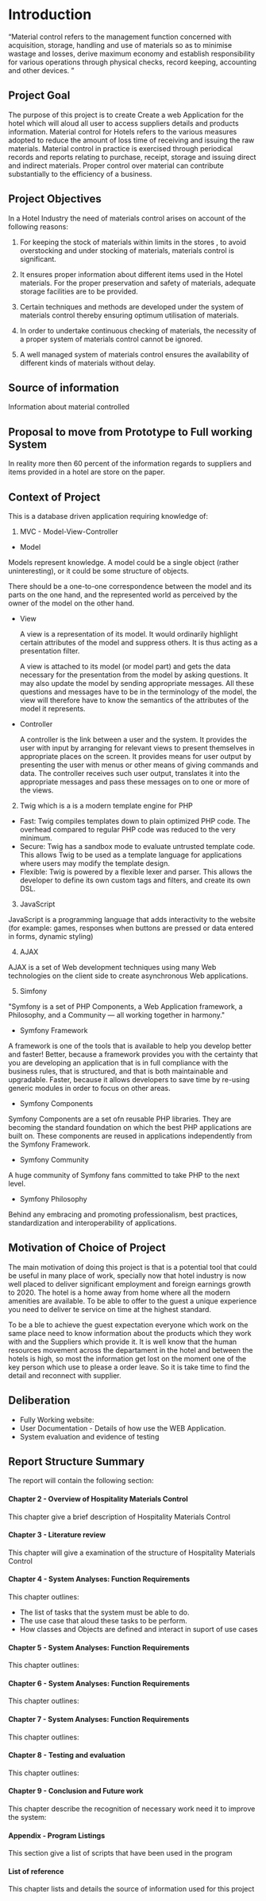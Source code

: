 # Introduction #

“Material control refers to the management function concerned with acquisition, storage, handling and use of materials so as to minimise wastage and losses, derive maximum economy and establish responsibility for various operations through physical checks, record keeping, accounting and other devices. ”

## Project Goal ##

The purpose of this project is to create Create a web Application for the hotel which will aloud all user to access suppliers details and products information.
Material control for Hotels refers to the various measures adopted to reduce the amount of loss time of receiving and issuing the raw materials. 
Material control in practice is exercised through periodical records and reports relating to purchase, receipt, storage and issuing direct and indirect materials. Proper control over material can contribute substantially to the efficiency of a business. 

## Project Objectives ##

In a Hotel Industry the need of materials control arises on account of the following reasons:

1. For keeping the stock of materials within limits in the stores , to avoid overstocking and under stocking of materials, materials control is significant.

2. It ensures proper information about different items used in the Hotel materials. For the proper preservation and safety of materials, adequate storage facilities are to be provided. 

3. Certain techniques and methods are developed under the system of materials control thereby ensuring optimum utilisation of materials.

4. In order to undertake continuous checking of materials, the necessity of a proper system of materials control cannot be ignored.

5. A well managed system of materials control ensures the availability of different kinds of materials without delay. 

## Source of information ##

Information about material controlled  

## Proposal to move from Prototype to Full working System ##

In reality more then 60 percent of the information regards to suppliers and items provided in a hotel are store on the paper.
 
     
   
## Context of Project ##

This is a database driven application requiring knowledge of:
 
1. MVC - Model-View-Controller 

*   Model

   Models represent knowledge. A model could be a single object (rather uninteresting), or it could be some structure of objects.
   
   There should be a one-to-one correspondence between the model and its parts on the one hand, and the represented world as perceived by the owner of the model on the other hand.
   
*   View
    
    A view is a representation of its model. It would ordinarily highlight certain attributes of the model and suppress others. It is thus acting as a presentation filter.
    
    A view is attached to its model (or model part) and gets the data necessary for the presentation from the model by asking questions. It may also update the model by sending appropriate messages. All these questions and messages have to be in the terminology of the model, the view will therefore have to know the semantics of the attributes of the model it represents. 
    
*   Controller

    A controller is the link between a user and the system. It provides the user with input by arranging for relevant views to present themselves in appropriate places on the screen. It provides means for user output by presenting the user with menus or other means of giving commands and data. The controller receives such user output, translates it into the appropriate messages and pass these messages on to one or more of the views. 

2. Twig which is a is a modern template engine for PHP

*   Fast: Twig compiles templates down to plain optimized PHP code. The overhead compared to regular PHP code was reduced to the very minimum.
*   Secure: Twig has a sandbox mode to evaluate untrusted template code. This allows Twig to be used as a template language for applications where users may modify the template design.
*   Flexible: Twig is powered by a flexible lexer and parser. This allows the developer to define its own custom tags and filters, and create its own DSL.

3. JavaScript 

JavaScript is a programming language that adds interactivity to the website (for example: games, responses when buttons are pressed or data entered in forms, dynamic styling)

4. AJAX 

AJAX is a set of Web development techniques using many Web technologies on the client side to create asynchronous Web applications.

5. Simfony 

"Symfony is a set of PHP Components, a Web Application framework, a Philosophy, and a Community — all working together in harmony." 


*   Symfony Framework

A framework is one of the tools that is available to help you develop better and faster!
Better, because a framework provides you with the certainty that you are developing an application that is in full compliance with the business rules, that is structured, and that is both maintainable and upgradable.
Faster, because it allows developers to save time by re-using generic modules in order to focus on other areas.

*   Symfony Components

Symfony Components are a set ofn reusable PHP libraries. They are becoming the standard foundation on which the best PHP applications are built on. These components are reused in applications independently from the Symfony Framework.

*   Symfony Community

A huge community of Symfony fans committed to take PHP to the next level.

*   Symfony Philosophy

Behind any embracing and promoting professionalism, best practices, standardization and interoperability of applications.

## Motivation of Choice of Project ##

The main motivation of doing this project is that is a potential tool that could be useful in many place of work, specially now that hotel industry is now well placed to deliver significant employment and foreign earnings growth to 2020.
The hotel is a home away from home where all the modern amenities are available. To be able to offer to the guest a unique experience you need to deliver te service on time at the highest standard. 

To be a ble to achieve the guest expectation  everyone which work on the same place need to know information about the products which they work with and the Suppliers which provide it.
It is well know that the human resources movement across the departament in the hotel and between the hotels is high, so most the information get lost on the moment one of the key person which use to please a order leave. So it is take time to find the detail and reconnect with supplier.  

## Deliberation  ##
 
 *  Fully Working website:
 *  User Documentation - Details of how use the WEB Application.
 *  System evaluation and evidence of testing
 
## Report Structure Summary ##

The report will contain the following section: 

#### Chapter 2 - Overview of Hospitality Materials Control  #### 

This chapter give a brief description of Hospitality Materials Control

#### Chapter 3 - Literature review  ####

This chapter will give a examination of the structure of Hospitality Materials Control  
    
#### Chapter 4 - System Analyses: Function Requirements  ####

This chapter outlines: 
   
  *   The list of tasks that the system must be able to do. 
  *   The use case that aloud these tasks to be perform. 
  *   How classes and Objects are defined and interact in suport of use cases  

 #### Chapter 5 - System Analyses: Function Requirements  ####
 
 This chapter outlines:  
 
 #### Chapter 6 - System Analyses: Function Requirements  ####
 
 This chapter outlines: 
 
 #### Chapter 7 - System Analyses: Function Requirements  ####
 
 This chapter outlines: 
 
 #### Chapter 8 - Testing and evaluation   ####
 
 This chapter outlines:
 
 #### Chapter 9 - Conclusion and Future work  ####
 
 This chapter describe the recognition of necessary  work need it to improve the system:
  
  #### Appendix - Program Listings  ####
  
  This section give a list of scripts that have been used in the program  
  
  #### List of reference   ####
  
  This chapter lists and details the source of information used for this project 